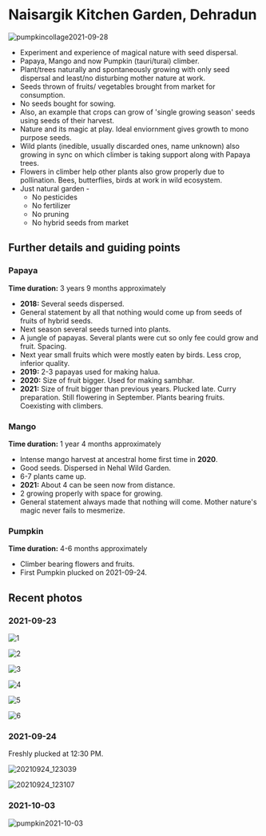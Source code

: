 # Naisargik Kitchen Garden, Dehradun

![pumpkincollage2021-09-28](pumpkincollage2021-09-28.jpg)

- Experiment and experience of magical nature with seed dispersal. 
- Papaya, Mango and now Pumpkin (tauri/turai) climber. 
- Plant/trees naturally and spontaneously growing with only seed dispersal and least/no disturbing mother nature at work. 
- Seeds thrown of fruits/ vegetables brought from market for consumption.
-  No seeds bought for sowing. 
- Also, an example that crops can grow of 'single growing season' seeds using seeds of their harvest.  
- Nature and its magic at play. Ideal enviornment gives growth to mono purpose seeds.  
- Wild plants (inedible, usually discarded ones, name unknown) also growing in sync on which climber is taking support along with Papaya trees. 
- Flowers in climber help other plants also grow properly due to pollination. Bees, butterflies, birds at work in wild ecosystem. 
- Just natural garden -
    - No pesticides
    - No fertilizer
    - No pruning
    - No hybrid seeds from market

## Further details and guiding points 

### Papaya

**Time duration:** 3 years 9 months approximately

- **2018:** Several seeds dispersed. 
- General statement by all that nothing would come up from seeds of fruits of hybrid seeds. 
- Next season several seeds turned into plants. 
- A jungle of papayas. Several plants were cut so only fee could grow and fruit. Spacing. 
- Next year small fruits which were mostly eaten by birds. Less crop, inferior quality. 
- **2019:** 2-3 papayas used for making halua. 
- **2020:** Size of fruit bigger. Used for making sambhar. 
- **2021:** Size of fruit bigger than previous years. Plucked late. Curry preparation. Still flowering in September. Plants bearing fruits. Coexisting with climbers. 

### Mango 

**Time duration:** 1 year 4 months approximately

- Intense mango harvest at ancestral home first time in **2020**. 
- Good seeds. Dispersed in Nehal Wild Garden. 
- 6-7 plants came up. 
- **2021:** About 4 can be seen now from distance. 
- 2 growing properly with space for growing. 
- General statement always made that nothing will come. Mother nature's magic never fails to mesmerize. 

### Pumpkin

**Time duration:** 4-6 months approximately

- Climber bearing flowers and fruits. 
- First Pumpkin plucked on 2021-09-24. 

## Recent photos 

### 2021-09-23

![1](1.jpg)

![2](2.jpg)

![3](3.jpg)

![4](4.jpg)

![5](5.jpg)

![6](6.jpg)

### 2021-09-24

Freshly plucked at 12:30 PM. 

![20210924_123039](20210924_123039.jpg)

![20210924_123107](20210924_123107.jpg)

### 2021-10-03

![pumpkin2021-10-03](pumpkin2021-10-03.jpg)

